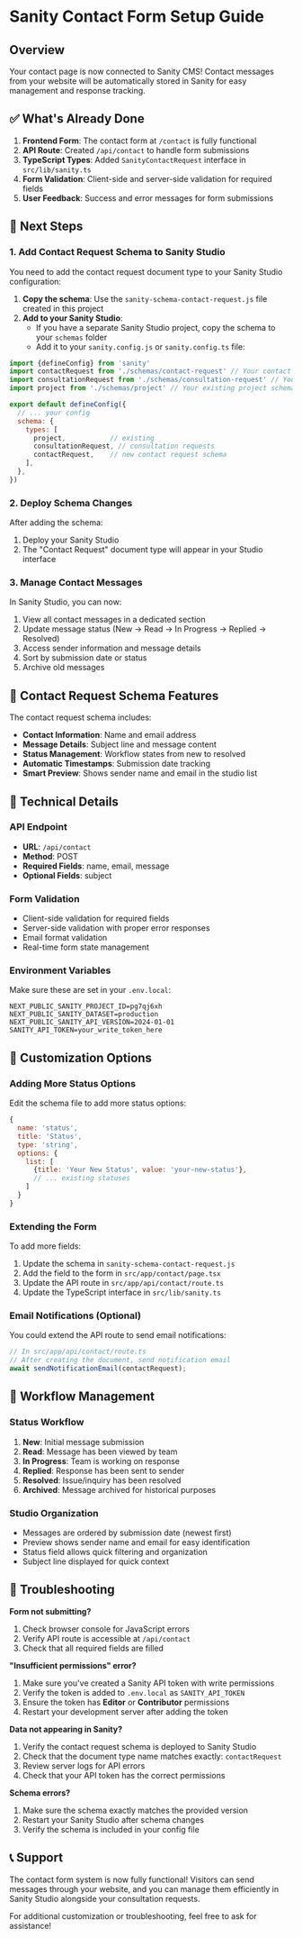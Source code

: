 # Sanity Contact Form Setup Guide

## Overview
Your contact page is now connected to Sanity CMS! Contact messages from your website will be automatically stored in Sanity for easy management and response tracking.

## ✅ What's Already Done

1. **Frontend Form**: The contact form at `/contact` is fully functional
2. **API Route**: Created `/api/contact` to handle form submissions
3. **TypeScript Types**: Added `SanityContactRequest` interface in `src/lib/sanity.ts`
4. **Form Validation**: Client-side and server-side validation for required fields
5. **User Feedback**: Success and error messages for form submissions

## 🚀 Next Steps

### 1. Add Contact Request Schema to Sanity Studio

You need to add the contact request document type to your Sanity Studio configuration:

1. **Copy the schema**: Use the `sanity-schema-contact-request.js` file created in this project
2. **Add to your Sanity Studio**: 
   - If you have a separate Sanity Studio project, copy the schema to your `schemas` folder
   - Add it to your `sanity.config.js` or `sanity.config.ts` file:

```javascript
import {defineConfig} from 'sanity'
import contactRequest from './schemas/contact-request' // Your contact request schema
import consultationRequest from './schemas/consultation-request' // Your consultation request schema
import project from './schemas/project' // Your existing project schema

export default defineConfig({
  // ... your config
  schema: {
    types: [
      project,           // existing
      consultationRequest, // consultation requests
      contactRequest,    // new contact request schema
    ],
  },
})
```

### 2. Deploy Schema Changes

After adding the schema:
1. Deploy your Sanity Studio
2. The "Contact Request" document type will appear in your Studio interface

### 3. Manage Contact Messages

In Sanity Studio, you can now:
1. View all contact messages in a dedicated section
2. Update message status (New → Read → In Progress → Replied → Resolved)
3. Access sender information and message details
4. Sort by submission date or status
5. Archive old messages

## 📝 Contact Request Schema Features

The contact request schema includes:

- **Contact Information**: Name and email address
- **Message Details**: Subject line and message content
- **Status Management**: Workflow states from new to resolved
- **Automatic Timestamps**: Submission date tracking
- **Smart Preview**: Shows sender name and email in the studio list

## 🔧 Technical Details

### API Endpoint
- **URL**: `/api/contact`
- **Method**: POST
- **Required Fields**: name, email, message
- **Optional Fields**: subject

### Form Validation
- Client-side validation for required fields
- Server-side validation with proper error responses
- Email format validation
- Real-time form state management

### Environment Variables
Make sure these are set in your `.env.local`:
```
NEXT_PUBLIC_SANITY_PROJECT_ID=pg7qj6xh
NEXT_PUBLIC_SANITY_DATASET=production
NEXT_PUBLIC_SANITY_API_VERSION=2024-01-01
SANITY_API_TOKEN=your_write_token_here
```

## 🎨 Customization Options

### Adding More Status Options
Edit the schema file to add more status options:

```javascript
{
  name: 'status',
  title: 'Status',
  type: 'string',
  options: {
    list: [
      {title: 'Your New Status', value: 'your-new-status'},
      // ... existing statuses
    ]
  }
}
```

### Extending the Form
To add more fields:
1. Update the schema in `sanity-schema-contact-request.js`
2. Add the field to the form in `src/app/contact/page.tsx`
3. Update the API route in `src/app/api/contact/route.ts`
4. Update the TypeScript interface in `src/lib/sanity.ts`

### Email Notifications (Optional)
You could extend the API route to send email notifications:
```javascript
// In src/app/api/contact/route.ts
// After creating the document, send notification email
await sendNotificationEmail(contactRequest);
```

## 🔧 Workflow Management

### Status Workflow
1. **New**: Initial message submission
2. **Read**: Message has been viewed by team
3. **In Progress**: Team is working on response
4. **Replied**: Response has been sent to sender
5. **Resolved**: Issue/inquiry has been resolved
6. **Archived**: Message archived for historical purposes

### Studio Organization
- Messages are ordered by submission date (newest first)
- Preview shows sender name and email for easy identification
- Status field allows quick filtering and organization
- Subject line displayed for quick context

## 🐛 Troubleshooting

**Form not submitting?**
1. Check browser console for JavaScript errors
2. Verify API route is accessible at `/api/contact`
3. Check that all required fields are filled

**"Insufficient permissions" error?**
1. Make sure you've created a Sanity API token with write permissions
2. Verify the token is added to `.env.local` as `SANITY_API_TOKEN`
3. Ensure the token has **Editor** or **Contributor** permissions
4. Restart your development server after adding the token

**Data not appearing in Sanity?**
1. Verify the contact request schema is deployed to Sanity Studio
2. Check that the document type name matches exactly: `contactRequest`
3. Review server logs for API errors
4. Check that your API token has the correct permissions

**Schema errors?**
1. Make sure the schema exactly matches the provided version
2. Restart your Sanity Studio after schema changes
3. Verify the schema is included in your config file

## 📞 Support

The contact form system is now fully functional! Visitors can send messages through your website, and you can manage them efficiently in Sanity Studio alongside your consultation requests.

For additional customization or troubleshooting, feel free to ask for assistance! 